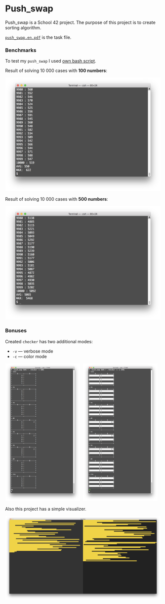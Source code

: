 # Push_swap

Push_swap is a School 42 project. The purpose of this project is to create sorting algorithm.

[`push_swap.en.pdf`](/push_swap.en.pdf) is the task file.

### Benchmarks

To test my `push_swap` I used [own bash script](benchmark.sh).

Result of solving 10 000 cases with **100 numbers**:

![benchmark_100](/images/benchmark_100.png)

Result of solving 10 000 cases with **500 numbers**:

![benchmark_500](/images/benchmark_500.png)

### Bonuses

Created `checker` has two additional modes:

* `-v` — verbose mode
* `-c` — color mode

<p align="center">
  <img src="/images/checker_(verbose_mode).png" width="48%" alt="checker (verbose mode)" align="left"/>
  <img src="/images/checker_(verbose_and_color_mode).png" width="48%" alt="checker (verbose and color mode)"/>
</p>

Also this project has a simple visualizer.

![visualizer](/images/visualizer.png)
